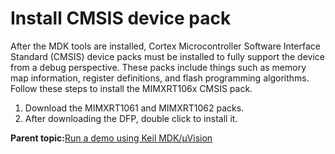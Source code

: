 # Install CMSIS device pack

After the MDK tools are installed, Cortex Microcontroller Software Interface Standard \(CMSIS\) device packs must be installed to fully support the device from a debug perspective. These packs include things such as memory map information, register definitions, and flash programming algorithms. Follow these steps to install the MIMXRT106x CMSIS pack.

1.  Download the MIMXRT1061 and MIMXRT1062 packs.
2.  After downloading the DFP, double click to install it.

**Parent topic:**[Run a demo using Keil MDK/μVision](../topics/run_a_demo_using_keil__mdk_vision.md)

